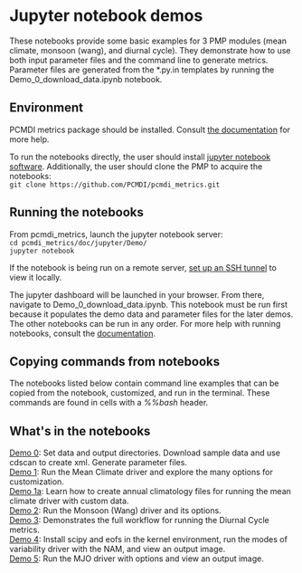 # Jupyter notebook demos  

These notebooks provide some basic examples for 3 PMP modules (mean climate, monsoon (wang), and diurnal cycle). They demonstrate how to use both input parameter files and the command line to generate metrics. Parameter files are generated from the \*.py.in templates by running the Demo_0_download_data.ipynb notebook.

## Environment  
PCMDI metrics package should be installed. Consult [the documentation](http://pcmdi.github.io/pcmdi_metrics/install-using-anaconda.html) for more help.   

To run the notebooks directly, the user should install [jupyter notebook software](https://jupyter.org/install). Additionally, the user should clone the PMP to acquire the notebooks:  
`git clone https://github.com/PCMDI/pcmdi_metrics.git`  

## Running the notebooks  
From pcmdi_metrics, launch the jupyter notebook server:  
`cd pcmdi_metrics/doc/jupyter/Demo/`  
`jupyter notebook`  

If the notebook is being run on a remote server, [set up an SSH tunnel](https://docs.anaconda.com/anaconda/user-guide/tasks/remote-jupyter-notebook/) to view it locally.  

The jupyter dashboard will be launched in your browser. From there, navigate to Demo_0_download_data.ipynb. This notebook must be run first because it populates the demo data and parameter files for the later demos. The other notebooks can be run in any order. For more help with running notebooks, consult the [documentation](https://jupyter.readthedocs.io/en/latest/running.html#running).  

## Copying commands from notebooks  
The notebooks listed below contain command line examples that can be copied from the notebook, customized, and run in the terminal. These commands are found in cells with a *%%bash* header.

## What's in the notebooks  
[Demo 0](https://github.com/PCMDI/pcmdi_metrics/blob/master/doc/jupyter/Demo/Demo_0_download_data.ipynb): Set data and output directories. Download sample data and use cdscan to create xml. Generate parameter files.    
[Demo 1](https://github.com/PCMDI/pcmdi_metrics/blob/master/doc/jupyter/Demo/Demo_1_mean_climate.ipynb): Run the Mean Climate driver and explore the many options for customization.  
[Demo 1a](https://github.com/PCMDI/pcmdi_metrics/blob/master/doc/jupyter/Demo/Demo_1a_compute_climatologies.ipynb): Learn how to create annual climatology files for running the mean climate driver with custom data.  
[Demo 2](https://github.com/PCMDI/pcmdi_metrics/blob/master/doc/jupyter/Demo/Demo_2_monsoon_wang.ipynb): Run the Monsoon (Wang) driver and its options.  
[Demo 3](https://github.com/PCMDI/pcmdi_metrics/blob/master/doc/jupyter/Demo/Demo_3_diurnal_cycle.ipynb): Demonstrates the full workflow for running the Diurnal Cycle metrics.  
[Demo 4](https://github.com/PCMDI/pcmdi_metrics/blob/master/doc/jupyter/Demo/Demo_4_modes_of_variability.ipynb): Install scipy and eofs in the kernel environment, run the modes of variability driver with the NAM, and view an output image.  
[Demo 5](https://github.com/PCMDI/pcmdi_metrics/blob/master/doc/jupyter/Demo/Demo_5_mjo_metrics.ipynb): Run the MJO driver with options and view an output image.  
